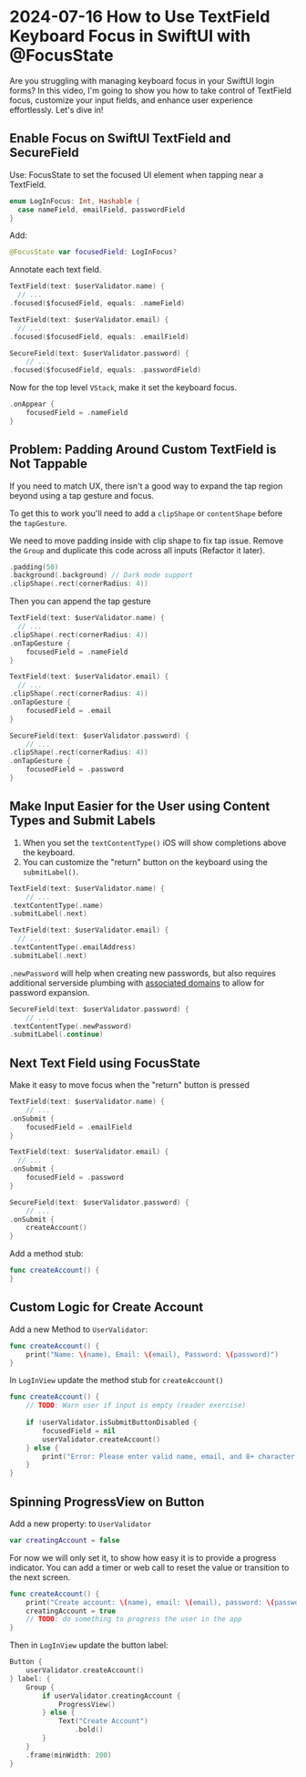 # 2024-07-16 How to Use TextField Keyboard Focus in SwiftUI with @FocusState

Are you struggling with managing keyboard focus in your SwiftUI login forms? In this video, I'm going to show you how to take control of TextField focus, customize your input fields, and enhance user experience effortlessly. Let's dive in!

## Enable Focus on SwiftUI TextField and SecureField

Use: FocusState to set the focused UI element when tapping near a TextField.

```swift
enum LogInFocus: Int, Hashable {
  case nameField, emailField, passwordField
}
```

Add: 

```swift
@FocusState var focusedField: LogInFocus?
```

Annotate each text field.

```swift
TextField(text: $userValidator.name) {
  // ...
.focused($focusedField, equals: .nameField)
```

```swift
TextField(text: $userValidator.email) {
  // ...
.focused($focusedField, equals: .emailField)
```

```swift
SecureField(text: $userValidator.password) {
	// ... 
.focused($focusedField, equals: .passwordField)
```

Now for the top level `VStack`, make it set the keyboard focus.

```swift
.onAppear {
    focusedField = .nameField
}
```

## Problem: Padding Around Custom TextField is Not Tappable

If you need to match UX, there isn't a good way to expand the tap region beyond using a tap gesture and focus.

To get this to work you'll need to add a `clipShape` or `contentShape` before the `tapGesture`.

We need to move padding inside with clip shape to fix tap issue. Remove the `Group` and duplicate this code across all inputs (Refactor it later).

```swift
.padding(50)
.background(.background) // Dark mode support
.clipShape(.rect(cornerRadius: 4))
```

Then you can append the tap gesture

```swift
TextField(text: $userValidator.name) {
  // ...
.clipShape(.rect(cornerRadius: 4))
.onTapGesture {
    focusedField = .nameField
}
```

```swift
TextField(text: $userValidator.email) {
  // ...
.clipShape(.rect(cornerRadius: 4))
.onTapGesture {
    focusedField = .email
}
```

```swift
SecureField(text: $userValidator.password) {
	// ... 
.clipShape(.rect(cornerRadius: 4))
.onTapGesture {
    focusedField = .password
}

```


## Make Input Easier for the User using Content Types and Submit Labels

1. When you set the `textContentType()` iOS will show completions above the keyboard.
2. You can customize the "return" button on the keyboard using the `submitLabel()`.

```swift
TextField(text: $userValidator.name) {
	// ... 
.textContentType(.name)
.submitLabel(.next)
```

```swift
TextField(text: $userValidator.email) {
  // ...
.textContentType(.emailAddress)
.submitLabel(.next)
```

`.newPassword` will help when creating new passwords, but also requires additional serverside plumbing with [associated domains](https://developer.apple.com/documentation/xcode/supporting-associated-domains) to allow for password expansion.

```swift
SecureField(text: $userValidator.password) {
	// ... 
.textContentType(.newPassword)
.submitLabel(.continue)
```

## Next Text Field using FocusState

Make it easy to move focus when the "return" button is pressed
```swift
TextField(text: $userValidator.name) {
	// ... 
.onSubmit {
    focusedField = .emailField
}

```

```swift
TextField(text: $userValidator.email) {
  // ...
.onSubmit {
    focusedField = .password
}
```

```swift
SecureField(text: $userValidator.password) {
	// ... 
.onSubmit {
    createAccount()
}

```

Add a method stub:

```swift
func createAccount() {
}
```

## Custom Logic for Create Account

Add a new Method to `UserValidator`:

```swift
func createAccount() {
    print("Name: \(name), Email: \(email), Password: \(password)")
}
```

In `LogInView` update the method stub for `createAccount()`

```swift
func createAccount() {
    // TODO: Warn user if input is empty (reader exercise)
    
    if !userValidator.isSubmitButtonDisabled {
        focusedField = nil
        userValidator.createAccount()
    } else {
        print("Error: Please enter valid name, email, and 8+ character password")
    }
}
```

## Spinning ProgressView on Button

Add a new property: to `UserValidator`

```swift
var creatingAccount = false
```

For now we will only set it, to show how easy it is to provide a progress indicator. You can add a timer or web call to reset the value or transition to the next screen.

```swift
func createAccount() {
    print("Create account: \(name), email: \(email), password: \(password)")
    creatingAccount = true 
    // TODO: do something to progress the user in the app
}
```

Then in `LogInView` update the button label:

```swift
Button {
    userValidator.createAccount()
} label: {
    Group {
        if userValidator.creatingAccount {
            ProgressView()
        } else {
            Text("Create Account")
                .bold()
        }
    }
    .frame(minWidth: 200)
}
```

